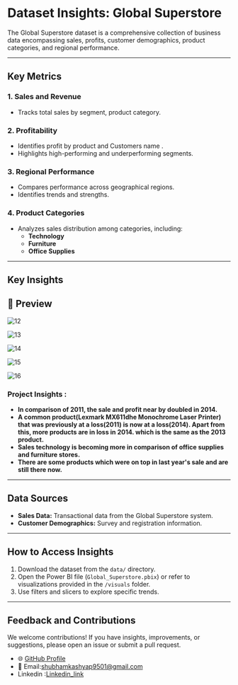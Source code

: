 # Dataset Insights: Global Superstore

The Global Superstore dataset is a comprehensive collection of business data encompassing sales, profits, customer demographics, product categories, and regional performance.

---
## Key Metrics

### 1. Sales and Revenue
- Tracks total sales by segment, product category.

### 2. Profitability
- Identifies profit by product and Customers name .
- Highlights high-performing and underperforming segments.

### 3. Regional Performance
- Compares performance across geographical regions.
- Identifies trends and strengths.

### 4. Product Categories
- Analyzes sales distribution among categories, including:
  - **Technology**
  - **Furniture**
  - **Office Supplies**

---
## Key Insights
## 📸 Preview  



![12](https://github.com/user-attachments/assets/eda8759f-3874-4d52-84c3-caedaa6ee54f)




![13](https://github.com/user-attachments/assets/724bab92-7f9f-43b9-a2f6-627b818384b6)




![14](https://github.com/user-attachments/assets/18189fa8-6cd1-43dd-9e4b-2a0422bc54be)



![15](https://github.com/user-attachments/assets/ababae1d-9df2-4447-a590-b44888962cbf)




![16](https://github.com/user-attachments/assets/786526e6-3cce-4353-8b1a-16e162a51fe5)








### Project Insights :
- **In comparison of 2011, the sale and profit near by doubled in 2014.**
- **A common product(Lexmark MX611dhe Monochrome Laser Printer) that was previously at a loss(2011) is now at a loss(2014).
  Apart from this,  more products are in loss in 2014. which is the same as the 2013 product.**
- **Sales technology is becoming more in comparison of office supplies and furniture stores.**
- **There are some products which were on top in last year's sale and are still there now.**


---

## Data Sources

- **Sales Data:** Transactional data from the Global Superstore system.
- **Customer Demographics:** Survey and registration information.

---

## How to Access Insights

1. Download the dataset from the `data/` directory.
2. Open the Power BI file (`Global_Superstore.pbix`) or refer to visualizations provided in the `/visuals` folder.
3. Use filters and slicers to explore specific trends.

---

## Feedback and Contributions

We welcome contributions! If you have insights, improvements, or suggestions, please open an issue or submit a pull request.
- 🌐 [GitHub Profile](https://github.com/ShubhamKumar0786https://github.com/ShubhamKumar0786)  
- 📧 Email:shubhamkashyap9501@gmail.com
- Linkedin :[Linkedin_link](https://www.linkedin.com/in/shubham9797/)

